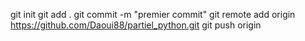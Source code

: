 git init
git add .
git commit -m "premier commit"
git remote add origin https://github.com/Daoui88/partiel_python.git
git push origin